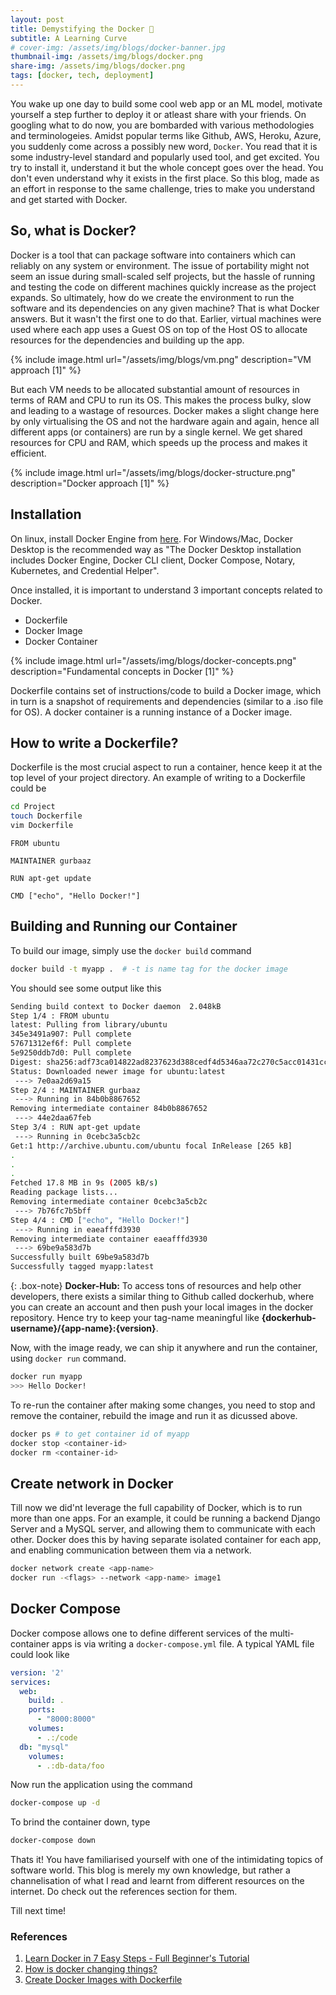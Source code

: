 ```yaml
---
layout: post
title: Demystifying the Docker 🐳
subtitle: A Learning Curve
# cover-img: /assets/img/blogs/docker-banner.jpg
thumbnail-img: /assets/img/blogs/docker.png
share-img: /assets/img/blogs/docker.png
tags: [docker, tech, deployment]
---
```


You wake up one day to build some cool web app or an ML model, motivate yourself a step further to deploy it or atleast share with your friends. On googling what to do now, you are bombarded with various methodologies and terminologeies. Amidst popular terms like Github, AWS, Heroku, Azure, you suddenly come across a possibly new word, `Docker`. You read that it is some industry-level standard and popularly used tool, and get excited. You try to install it, understand it but the whole concept goes over the head. You don't even understand why it exists in the first place. So this blog, made as an effort in response to the same challenge, tries to make you understand and get started with Docker.

## So, what is Docker?

Docker is a tool that can package software into containers which can reliably on any system or environment. The issue of portability might not seem an issue during small-scaled self projects, but the hassle of running and testing the code on different machines quickly increase as the project expands. So ultimately, how do we create the environment to run the software and its dependencies on any given machine? That is what Docker answers. But it wasn't the first one to do that. Earlier, virtual machines were used where each app uses a Guest OS on top of the Host OS to allocate resources for the dependencies and building up the app.

{% include image.html url="/assets/img/blogs/vm.png" description="VM approach [1]" %}
<!-- ![Virtual Machine approach]({{ site.baseurl }}/assets/img/blogs/vm.png) -->
But each VM needs to be allocated substantial amount of resources in terms of RAM and CPU to run its OS. This makes the process bulky, slow and leading to a wastage of resources. Docker makes a slight change here by only virtualising the OS and not the hardware again and again, hence all different apps (or containers) are run by a single kernel. We get shared resources for CPU and RAM, which speeds up the process and makes it efficient.

{% include image.html url="/assets/img/blogs/docker-structure.png" description="Docker approach [1]" %}

## Installation

On linux, install Docker Engine from [here](https://docs.docker.com/engine/install/). For Windows/Mac, Docker Desktop is the recommended way as "The Docker Desktop installation includes Docker Engine, Docker CLI client, Docker Compose, Notary, Kubernetes, and Credential Helper". 

Once installed, it is important to understand 3 important concepts related to Docker.
- Dockerfile
- Docker Image
- Docker Container

{% include image.html url="/assets/img/blogs/docker-concepts.png" description="Fundamental concepts in Docker [1]" %}

Dockerfile contains set of instructions/code to build a Docker image, which in turn is a snapshot of requirements and dependencies (similar to a .iso file for OS). A docker container is a running instance of a Docker image.

## How to write a Dockerfile?

Dockerfile is the most crucial aspect to run a container, hence keep it at the top level of your project directory. An example of writing to a Dockerfile could be

```bash
cd Project
touch Dockerfile
vim Dockerfile
```

```vim
FROM ubuntu

MAINTAINER gurbaaz

RUN apt-get update

CMD ["echo", "Hello Docker!"]
```

## Building and Running our Container

To build our image, simply use the `docker build` command
```bash
docker build -t myapp .  # -t is name tag for the docker image
```
You should see some output like this
```bash
Sending build context to Docker daemon  2.048kB
Step 1/4 : FROM ubuntu
latest: Pulling from library/ubuntu
345e3491a907: Pull complete 
57671312ef6f: Pull complete 
5e9250ddb7d0: Pull complete 
Digest: sha256:adf73ca014822ad8237623d388cedf4d5346aa72c270c5acc01431cc93e18e2d
Status: Downloaded newer image for ubuntu:latest
 ---> 7e0aa2d69a15
Step 2/4 : MAINTAINER gurbaaz
 ---> Running in 84b0b8867652
Removing intermediate container 84b0b8867652
 ---> 44e2daa67feb
Step 3/4 : RUN apt-get update
 ---> Running in 0cebc3a5cb2c
Get:1 http://archive.ubuntu.com/ubuntu focal InRelease [265 kB]
.
.
.
Fetched 17.8 MB in 9s (2005 kB/s)
Reading package lists...
Removing intermediate container 0cebc3a5cb2c
 ---> 7b76fc7b5bff
Step 4/4 : CMD ["echo", "Hello Docker!"]
 ---> Running in eaeafffd3930
Removing intermediate container eaeafffd3930
 ---> 69be9a583d7b
Successfully built 69be9a583d7b
Successfully tagged myapp:latest
```

{: .box-note}
**Docker-Hub:** To access tons of resources and help other developers, there exists a similar thing to Github called dockerhub, where you can create an account and then push your local images in the docker repository. Hence try to keep your tag-name meaningful like **{dockerhub-username}/{app-name}:{version}**.

Now, with the image ready, we can ship it anywhere and run the container, using `docker run` command.
```bash
docker run myapp
>>> Hello Docker!
```

To re-run the container after making some changes, you need to stop and remove the container, rebuild the image and run it as dicussed above.
```bash
docker ps # to get container id of myapp
docker stop <container-id>
docker rm <container-id>
```

## Create network in Docker
Till now we did'nt leverage the full capability of Docker, which is to run more than one apps. For an example, it could be running a backend Django Server and a MySQL server, and allowing them to communicate with each other. Docker does this by having separate isolated container for each app, and enabling communication between them via a network.

```bash
docker network create <app-name>
docker run -<flags> --network <app-name> image1
```

## Docker Compose
Docker compose allows one to define different services of the multi-container apps is via writing a `docker-compose.yml` file. A typical YAML file could look like
```yaml
version: '2'
services:
  web:
    build: .
    ports:
      - "8000:8000"
    volumes:
      - .:/code
  db: "mysql"
    volumes:
      - .:db-data/foo
```
Now run the application using the command
```bash
docker-compose up -d
```
To brind the container down, type
```bash
docker-compose down
```

Thats it! You have familiarised yourself with one of the intimidating topics of software world. This blog is merely my own knowledge, but rather a channelisation of what I read and learnt from different resources on the internet. Do check out the references section for them.

Till next time!


### References

1. [Learn Docker in 7 Easy Steps - Full Beginner's Tutorial](https://www.youtube.com/watch?v=gAkwW2tuIqE)
2. [How is docker changing things?](https://vamsibrp.github.io/How-is-Docker-changing-things/)
3. [Create Docker Images with Dockerfile](https://phoenixnap.com/kb/create-docker-images-with-dockerfile)
